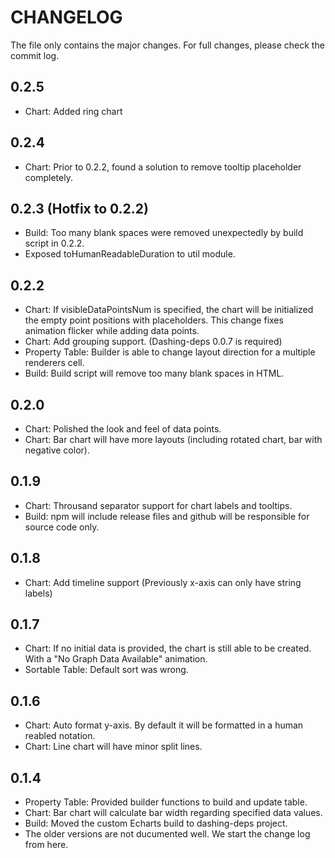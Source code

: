 # CHANGELOG

The file only contains the major changes. For full changes, please check the commit log.

## 0.2.5
* Chart: Added ring chart

## 0.2.4
* Chart: Prior to 0.2.2, found a solution to remove tooltip placeholder completely.

## 0.2.3 (Hotfix to 0.2.2)
* Build: Too many blank spaces were removed unexpectedly by build script in 0.2.2. 
* Exposed toHumanReadableDuration to util module.

## 0.2.2
* Chart: If visibleDataPointsNum is specified, the chart will be initialized the empty point positions with placeholders. This change fixes animation flicker while adding data points.
* Chart: Add grouping support. (Dashing-deps 0.0.7 is required)
* Property Table: Builder is able to change layout direction for a multiple renderers cell.
* Build: Build script will remove too many blank spaces in HTML. 

## 0.2.0
* Chart: Polished the look and feel of data points.
* Chart: Bar chart will have more layouts (including rotated chart, bar with negative color).

## 0.1.9
* Chart: Throusand separator support for chart labels and tooltips.
* Build: npm will include release files and github will be responsible for source code only.

## 0.1.8
* Chart: Add timeline support (Previously x-axis can only have string labels)

## 0.1.7
* Chart: If no initial data is provided, the chart is still able to be created. With a "No Graph Data Available" animation.
* Sortable Table: Default sort was wrong.

## 0.1.6
* Chart: Auto format y-axis. By default it will be formatted in a human reabled notation.
* Chart: Line chart will have minor split lines.

## 0.1.4
* Property Table: Provided builder functions to build and update table.
* Chart: Bar chart will calculate bar width regarding specified data values.
* Build: Moved the custom Echarts build to dashing-deps project.
* The older versions are not ducumented well. We start the change log from here.